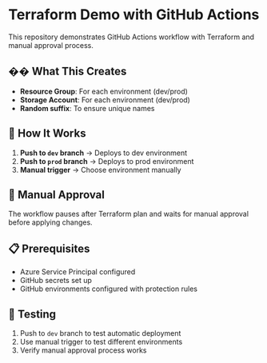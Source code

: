 # Terraform Demo with GitHub Actions

This repository demonstrates GitHub Actions workflow with Terraform and manual approval process.

## ��️ What This Creates

- **Resource Group**: For each environment (dev/prod)
- **Storage Account**: For each environment (dev/prod)
- **Random suffix**: To ensure unique names

## 🚀 How It Works

1. **Push to `dev` branch** → Deploys to dev environment
2. **Push to `prod` branch** → Deploys to prod environment
3. **Manual trigger** → Choose environment manually

## 🔐 Manual Approval

The workflow pauses after Terraform plan and waits for manual approval before applying changes.

## 📋 Prerequisites

- Azure Service Principal configured
- GitHub secrets set up
- GitHub environments configured with protection rules

## 🎯 Testing

1. Push to `dev` branch to test automatic deployment
2. Use manual trigger to test different environments
3. Verify manual approval process works